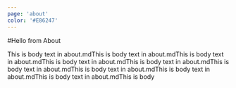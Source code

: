 ```yaml
---
page: 'about'
color: '#E86247'
---
```


#Hello from About

This is body text in about.mdThis is body text in about.mdThis is body text in about.mdThis is body text in about.mdThis is body text in about.mdThis is body text in about.mdThis is body text in about.mdThis is body text in about.mdThis is body text in about.mdThis is body
